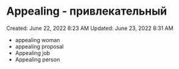 # Appealing - привлекательный

Created: June 22, 2022 8:23 AM
Updated: June 23, 2022 8:31 AM

- appealing woman
- appealing proposal
- Appealing job
- Appealing person